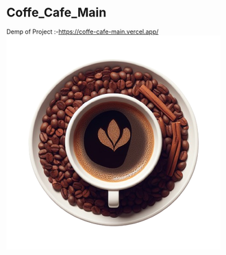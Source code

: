 # Coffe_Cafe_Main

Demp of Project :-https://coffe-cafe-main.vercel.app/
![Alt text](https://github.com/ayaz80450/Coffe_Cafe_Main/blob/main/src/assets/coffee2.png)


